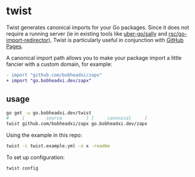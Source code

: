 # twist

Twist generates canonical imports for your Go packages. Since it does not require
a running server (ie in existing tools like [uber-go/sally](https://github.com/uber-go/sally)
and [rsc/go-import-redirector](https://github.com/rsc/go-import-redirector)),
Twist is particularly useful in conjunction with [GitHub Pages](https://pages.github.com/).

A canonical import path allows you to make your package import a little fancier
with a custom domain, for example:

```diff
- import "github.com/bobheadxi/zapx"
+ import "go.bobheadxi.dev/zapx"
```

## usage

```sh
go get -u go.bobheadxi.dev/twist
#     [        source         ] [     canonical     ]
twist github.com/bobheadxi/zapx go.bobheadxi.dev/zapx
```

Using the example in this repo:

```sh
twist -c twist.example.yml -o x -readme
```

To set up configuration:

```sh
twist config
```
